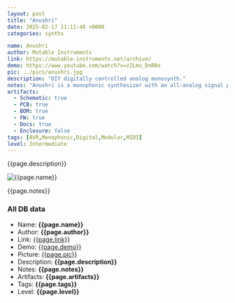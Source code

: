 ```yaml
---
layout: post
title: "Anushri"
date: 2025-02-17 11:11:48 +0000
categories: synths

name: Anushri
author: Mutable Instruments
link: https://mutable-instruments.net/archive/
demo: https://www.youtube.com/watch?v=zZLmu_DnRBs
pic: ../pics/anushri.jpg
description: "DIY digitally controlled analog monosynth."
notes: "Anushri is a monophonic synthesizer with an all-analog signal path, paired with a lo-fi digital drum synthesizer. These two sections are controlled by an on-board sequencer/arpeggiator, featuring generative drum pattern sequencing. Anushri is open to the modular world thanks to its analog patching area."
artifacts:
  - Schematic: true
  - PCB: true
  - BOM: true
  - FW: true
  - Docs: true
  - Enclosure: false
tags: [AVR,Monophonic,Digital,Modular,MIDI]
level: Intermediate
---
```


{{page.description}}

![{{page.name}}]({{page.pic}})

{{page.notes}}

### All DB data
- Name: **{{page.name}}**
- Author: **{{page.author}}**
- Link: [{{page.link}}]({{page.link}})
- Demo: [{{page.demo}}]({{page.demo}})
- Picture: [{{page.pic}}]({{page.pic}})
- Description: **{{page.description}}**
- Notes: **{{page.notes}}**
- Artifacts: **{{page.artifacts}}**
- Tags: **{{page.tags}}**
- Level: **{{page.level}}**
